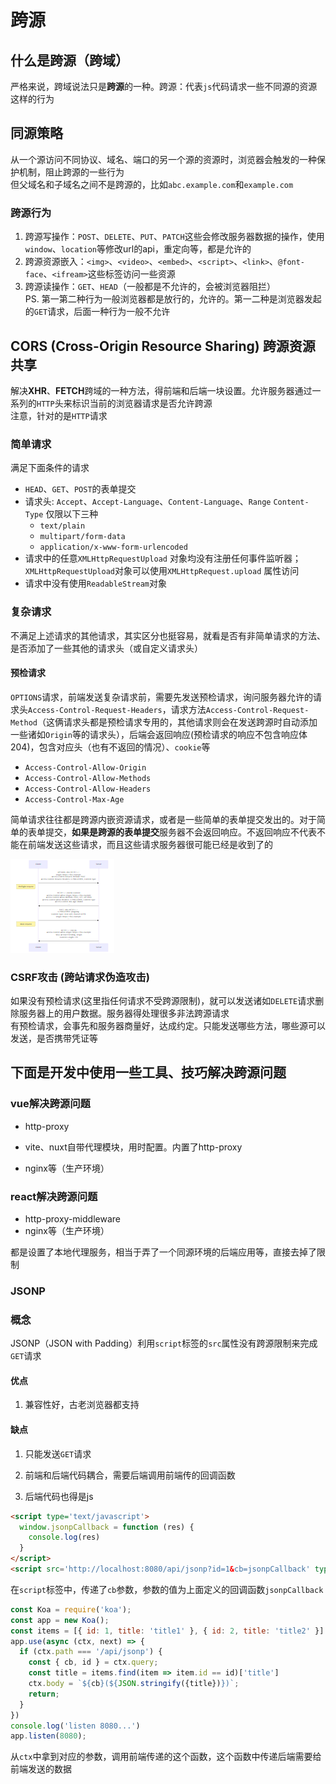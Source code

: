 # 跨源

## 什么是跨源（跨域）  
严格来说，跨域说法只是**跨源**的一种。跨源：代表`js`代码请求一些不同源的资源这样的行为

## 同源策略  
从一个源访问不同协议、域名、端口的另一个源的资源时，浏览器会触发的一种保护机制，阻止跨源的一些行为  
但父域名和子域名之间不是跨源的，比如`abc.example.com`和`example.com`

### 跨源行为
1. 跨源写操作：`POST`、`DELETE`、`PUT`、`PATCH`这些会修改服务器数据的操作，使用`window`、`location`等修改url的api，重定向等，都是允许的
2. 跨源资源嵌入：`<img>`、`<video>`、`<embed>`、`<script>`、`<link>`、`@font-face`、`<ifream>`这些标签访问一些资源
3. 跨源读操作：`GET`、`HEAD`（一般都是不允许的，会被浏览器阻拦）  
PS. 第一第二种行为一般浏览器都是放行的，允许的。第一二种是浏览器发起的`GET`请求，后面一种行为一般不允许

## CORS (Cross-Origin Resource Sharing) 跨源资源共享

解决**XHR**、**FETCH**跨域的一种方法，得前端和后端一块设置。允许服务器通过一系列的`HTTP`头来标识当前的浏览器请求是否允许跨源  
注意，针对的是`HTTP`请求

### 简单请求  
满足下面条件的请求
+ `HEAD`、`GET`、`POST`的表单提交
+ 请求头: `Accept`、`Accept-Language`、`Content-Language`、`Range`
`Content-Type` 仅限以下三种
  + `text/plain`
  + `multipart/form-data`
  + `application/x-www-form-urlencoded`
+ 请求中的任意`XMLHttpRequestUpload` 对象均没有注册任何事件监听器；`XMLHttpRequestUpload`对象可以使用`XMLHttpRequest.upload` 属性访问
+ 请求中没有使用`ReadableStream`对象

### 复杂请求  
不满足上述请求的其他请求，其实区分也挺容易，就看是否有非简单请求的方法、是否添加了一些其他的请求头（或自定义请求头）

#### 预检请求
`OPTIONS`请求，前端发送复杂请求前，需要先发送预检请求，询问服务器允许的请求头`Access-Control-Request-Headers`，请求方法`Access-Control-Request-Method`（这俩请求头都是预检请求专用的，其他请求则会在发送跨源时自动添加一些诸如`Origin`等的请求头），后端会返回响应(预检请求的响应不包含响应体204)，包含对应头（也有不返回的情况）、`cookie`等
  + `Access-Control-Allow-Origin`
  + `Access-Control-Allow-Methods`
  + `Access-Control-Allow-Headers`
  + `Access-Control-Max-Age`
  
简单请求往往都是跨源内嵌资源请求，或者是一些简单的表单提交发出的。对于简单的表单提交，**如果是跨源的表单提交**服务器不会返回响应。不返回响应不代表不能在前端发送这些请求，而且这些请求服务器很可能已经是收到了的  

![简单的流程示意图](跨源/image.png)

### CSRF攻击 (跨站请求伪造攻击)  
如果没有预检请求(这里指任何请求不受跨源限制)，就可以发送诸如`DELETE`请求删除服务器上的用户数据。服务器得处理很多非法跨源请求  
有预检请求，会事先和服务器商量好，达成约定。只能发送哪些方法，哪些源可以发送，是否携带凭证等


## 下面是开发中使用一些工具、技巧解决跨源问题
### vue解决跨源问题

- http-proxy

- vite、nuxt自带代理模块，用时配置。内置了http-proxy
- nginx等（生产环境）

### react解决跨源问题

- http-proxy-middleware  
- nginx等（生产环境）

都是设置了本地代理服务，相当于弄了一个同源环境的后端应用等，直接去掉了限制

### JSONP

### 概念

JSONP（JSON with Padding）利用`script`标签的`src`属性没有跨源限制来完成`GET`请求

#### 优点

1. 兼容性好，古老浏览器都支持

#### 缺点

1. 只能发送`GET`请求

2. 前端和后端代码耦合，需要后端调用前端传的回调函数

3. 后端代码也得是js

```HTML
<script type='text/javascript'>
  window.jsonpCallback = function (res) {
    console.log(res)
  }
</script>
<script src='http://localhost:8080/api/jsonp?id=1&cb=jsonpCallback' type='text/javascript'></script>
```

在`script`标签中，传递了`cb`参数，参数的值为上面定义的回调函数`jsonpCallback`

```JavaScript
const Koa = require('koa');
const app = new Koa();
const items = [{ id: 1, title: 'title1' }, { id: 2, title: 'title2' }]
app.use(async (ctx, next) => {
  if (ctx.path === '/api/jsonp') {
    const { cb, id } = ctx.query;
    const title = items.find(item => item.id == id)['title']
    ctx.body = `${cb}(${JSON.stringify({title})})`;
    return;
  }
})
console.log('listen 8080...')
app.listen(8080);
```

从`ctx`中拿到对应的参数，调用前端传递的这个函数，这个函数中传递后端需要给前端发送的数据




